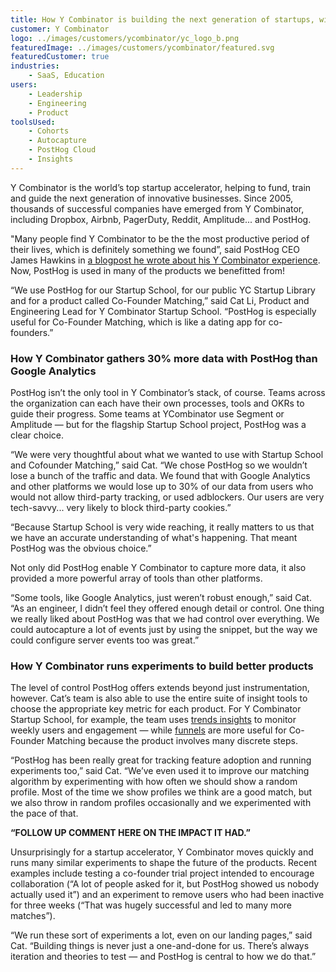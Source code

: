 ```yaml
---
title: How Y Combinator is building the next generation of startups, with help from PostHog
customer: Y Combinator
logo: ../images/customers/ycombinator/yc_logo_b.png
featuredImage: ../images/customers/ycombinator/featured.svg
featuredCustomer: true
industries:
    - SaaS, Education
users:
    - Leadership
    - Engineering
    - Product
toolsUsed:
    - Cohorts
    - Autocapture
    - PostHog Cloud
    - Insights
---
```


Y Combinator is the world’s top startup accelerator, helping to fund, train and guide the next generation of innovative businesses. Since 2005, thousands of successful companies have emerged from Y Combinator, including Dropbox, Airbnb, PagerDuty, Reddit, Amplitude... and PostHog. 

"Many people find Y Combinator to be the the most productive period of their lives, which is definitely something we found”, said PostHog CEO James Hawkins in [a blogpost he wrote about his Y Combinator experience](/blog/moving-to-sf). Now, PostHog is used in many of the products we benefitted from! 

“We use PostHog for our Startup School, for our public YC Startup Library and for a product called Co-Founder Matching,” said Cat Li, Product and Engineering Lead for Y Combinator Startup School. “PostHog is especially useful for Co-Founder Matching, which is like a dating app for co-founders.”

### How Y Combinator gathers 30% more data with PostHog than Google Analytics

PostHog isn’t the only tool in Y Combinator’s stack, of course. Teams across the organization can each have their own processes, tools and OKRs to guide their progress. Some teams at YCombinator use Segment or Amplitude — but for the flagship Startup School project, PostHog was a clear choice. 

“We were very thoughtful about what we wanted to use with Startup School and Cofounder Matching,” said Cat. “We chose PostHog so we wouldn’t lose a bunch of the traffic and data. We found that with Google Analytics and other platforms we would lose up to 30% of our data from users who would not allow third-party tracking, or used adblockers. Our users are very tech-savvy... very likely to block third-party cookies.”

“Because Startup School is very wide reaching, it really matters to us that we have an accurate understanding of what's happening. That meant PostHog was the obvious choice.”

Not only did PostHog enable Y Combinator to capture more data, it also provided a more powerful array of tools than other platforms. 

“Some tools, like Google Analytics, just weren’t robust enough,” said Cat. “As an engineer, I didn’t feel they offered enough detail or control. One thing we really liked about PostHog was that we had control over everything. We could autocapture a lot of events just by using the snippet, but the way we could configure server events too was great.”

### How Y Combinator runs experiments to build better products

The level of control PostHog offers extends beyond just instrumentation, however. Cat’s team is also able to use the entire suite of insight tools to choose the appropriate key metric for each product. For Y Combinator Startup School, for example, the team uses [trends insights](/manual/trends) to monitor weekly users and engagement — while [funnels](/manual/funnels) are more useful for Co-Founder Matching because the product involves many discrete steps. 

“PostHog has been really great for tracking feature adoption and running experiments too,” said Cat. “We’ve even used it to improve our matching algorithm by experimenting with how often we should show a random profile. Most of the time we show profiles we think are a good match, but we also throw in random profiles occasionally and we experimented with the pace of that. 

**“FOLLOW UP COMMENT HERE ON THE IMPACT IT HAD.”**

Unsurprisingly for a startup accelerator, Y Combinator moves quickly and runs many similar experiments to shape the future of the products. Recent examples include testing a co-founder trial project intended to encourage collaboration (“A lot of people asked for it, but PostHog showed us nobody actually used it”) and an experiment to remove users who had been inactive for three weeks (“That was hugely successful and led to many more matches”).

“We run these sort of experiments a lot, even on our landing pages,” said Cat. “Building things is never just a one-and-done for us. There’s always iteration and theories to test — and PostHog is central to how we do that.”
